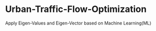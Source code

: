 # Urban-Traffic-Flow-Optimization
Apply Eigen-Values and Eigen-Vector based on Machine Learning(ML)
